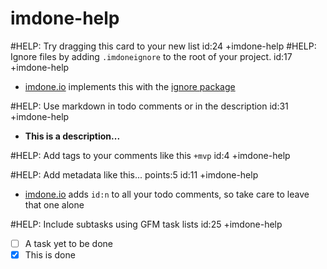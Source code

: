 imdone-help
====
#HELP: Try dragging this card to your new list id:24 +imdone-help
#HELP: Ignore files by adding `.imdoneignore` to the root of your project. id:17 +imdone-help
- [imdone.io](https://imdone.io) implements this with the [ignore package](https://www.npmjs.com/package/ignore)

#HELP: Use markdown in todo comments or in the description id:31 +imdone-help
- **This is a description...**

#HELP: Add tags to your comments like this `+mvp` id:4 +imdone-help

#HELP: Add metadata like this... points:5 id:11 +imdone-help
- [imdone.io](https://imdone.io) adds `id:n` to all your todo comments, so take care to leave that one alone

#HELP: Include subtasks using GFM task lists id:25 +imdone-help
- [ ] A task yet to be done
- [x] This is done
